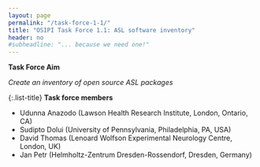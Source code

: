 ```yaml
---
layout: page
permalink: "/task-force-1-1/"
title: "OSIPI Task Force 1.1: ASL software inventory"
header: no
#subheadline: "... because we need one!"
---
```


**Task Force Aim**

*Create an inventory of open source ASL packages*

{:.list-title}
**Task force members**

- Udunna Anazodo (Lawson Health Research Institute, London, Ontario, CA)
- Sudipto Dolui (University of Pennsylvania, Philadelphia, PA, USA)
- David Thomas (Lenoard Wolfson Experimental Neurology Centre, London, UK)
- Jan Petr (Helmholtz-Zentrum Dresden-Rossendorf, Dresden, Germany)

